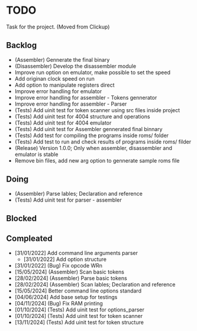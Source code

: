# TODO

Task for the project. (Moved from Clickup)

## Backlog

- (Assembler) Gennerate the final binary
- (Disassembler) Develop the disassembler module
- Improve run option on emulator, make possible to set the speed
- Add originan clock speed on run
- Add option to manipulate registers direct
- Improve error handling for emulator
- Improve error handling for assembler - Tokens gennerator
- Improve error handling for assembler - Parser
- (Tests) Add uinit test for token scanner using src files inside project
- (Tests) Add uinit test for 4004 structure and operations
- (Tests) Add uinit test for 4004 emulator
- (Tests) Add uinit test for Assembler gennerated final binnary
- (Tests) Add test for compiling the programs inside roms/ folder
- (Tests) Add test to run and check results of programs inside roms/ filder
- (Release) Version 1.0.0; Only when assembler, disassembler and emulator is stable
- Remove bin files, add new arg option to gennerate sample roms file

## Doing

- (Assembler) Parse lables; Declaration and reference
- (Tests) Add uinit test for parser - assembler

## Blocked

## Compleated

- [31/01/2022] Add command line arguments parser
    - [31/01/2022] Add option structure
- [31/01/2022] (Bug) Fix opcode WRn
- [15/05/2024] (Assembler) Scan basic tokens
- [28/02/2024] (Assembler) Parse basic tokens
- [28/02/2024] (Assembler) Scan lables; Declaration and reference
- [15/05/2024] Better command line options standard
- [04/06/2024] Add base setup for testings
- [04/11/2024] (Bug) Fix RAM printing
- [01/10/2024] (Tests) Add uinit test for options_parser
- [01/10/2024] (Tests) Add uinit test for token scanner
- [13/11/2024] (Tests) Add uinit test for token structure

